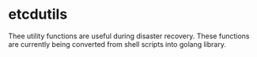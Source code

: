 # etcdutils
Thee utility functions are useful during disaster recovery. These functions are currently being converted from shell scripts into golang library.
